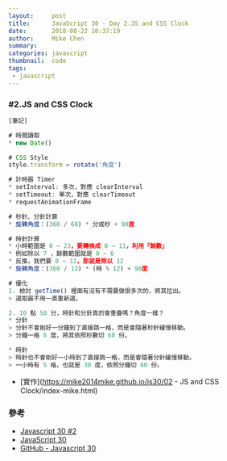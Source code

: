 ```yaml
---
layout:     post
title:      JavaScript 30 - Day 2.JS and CSS Clock
date:       2018-08-22 10:37:19
author:     Mike Chen
summary:    
categories: javascript
thumbnail:  code
tags:
 - javascript
---
```



### #2.JS and CSS Clock

```js
[筆記]

# 時間讀取
* new Date()

# CSS Style
style.transform = rotate('角度')

# 計時器 Timer
* setInterval: 多次，對應 clearInterval
* setTimeout: 單次，對應 clearTimeout
* requestAnimationFrame

# 秒針、分針計算
* 旋轉角度：(360 / 60) * 分或秒 + 90度

# 時針計算
* 小時範圍是 0 ~ 23，要轉換成 0 ~ 11，利用「餘數」
* 例如除以 7 ，餘數範圍就是 0 ~ 6
* 反推，我們要 0 ~ 11，那就是除以 12
* 旋轉角度：(360 / 12) * (時 % 12) + 90度

# 優化
1. 檢討 getTime() 裡面有沒有不需要做很多次的，將其拉出。
> 選取器不用一直重新選。

2. 10 點 50 分，時針和分針真的會重疊嗎？角度一樣？
* 分針
> 分針不會剛好一分鐘到了直接跳一格，而是會隨著秒針緩慢移動。
> 分鐘一格 6 度，將其依照秒數切 60 份。

* 時針
> 時針也不會剛好一小時到了直接跳一格，而是會隨著分針緩慢移動。
> 一小時有 5 格，也就是 30 度，依照分鐘切 60 份。
```

* [實作](https://mike2014mike.github.io/js30/02 - JS and CSS Clock/index-mike.html)



### 參考
* [Javascript 30 #2](https://www.youtube.com/watch?v=CWxU_q5b33U)
* [JavaScript 30](https://javascript30.com/)
* [GitHub - Javascript 30](https://github.com/wesbos/JavaScript30)